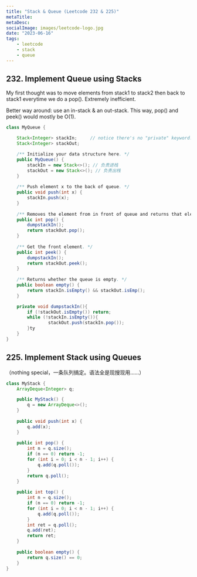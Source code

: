 ```yaml
---
title: "Stack & Queue (Leetcode 232 & 225)"
metaTitle:
metaDesc:
socialImage: images/leetcode-logo.jpg
date: "2023-06-16"
tags:
    - leetcode
    - stack
    - queue
---
```


## 232. Implement Queue using Stacks    
My first thought was to move elements from stack1 to stack2 then back to stack1 everytime we do a pop(). Extremely inefficient. 

Better way around: use an in-stack & an out-stack. This way, pop() and peek() would mostly be O(1).

```java
class MyQueue {

    Stack<Integer> stackIn;     // notice there's no "private" keyword...
    Stack<Integer> stackOut;

    /** Initialize your data structure here. */
    public MyQueue() {
        stackIn = new Stack<>(); // 负责进栈
        stackOut = new Stack<>(); // 负责出栈
    }
    
    /** Push element x to the back of queue. */
    public void push(int x) {
        stackIn.push(x);
    }
    
    /** Removes the element from in front of queue and returns that element. */
    public int pop() {    
        dumpstackIn();
        return stackOut.pop();
    }
    
    /** Get the front element. */
    public int peek() {
        dumpstackIn();
        return stackOut.peek();
    }
    
    /** Returns whether the queue is empty. */
    public boolean empty() {
        return stackIn.isEmpty() && stackOut.isEmp();
    }

    private void dumpstackIn(){
        if (!stackOut.isEmpty()) return; 
        while (!stackIn.isEmpty()){
                stackOut.push(stackIn.pop());
        }ty
    }
}
```

## 225. Implement Stack using Queues 
（nothing special，一条队列搞定。语法全是现搜现用……）

```java
class MyStack {
    ArrayDeque<Integer> q;

    public MyStack() {
        q = new ArrayDeque<>();
    }
    
    public void push(int x) {
        q.add(x);
    }
    
    public int pop() {
        int n = q.size();
        if (n == 0) return -1;
        for (int i = 0; i < n - 1; i++) {
            q.add(q.poll());
        }
        return q.poll();
    }
    
    public int top() {
        int n = q.size();
        if (n == 0) return -1;
        for (int i = 0; i < n - 1; i++) {
            q.add(q.poll());
        }
        int ret = q.poll();
        q.add(ret);
        return ret;
    }
    
    public boolean empty() {
        return q.size() == 0;
    }
}
```